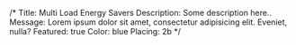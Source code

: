 /*
Title: Multi Load Energy Savers
Description: Some description here..
Message: Lorem ipsum dolor sit amet, consectetur adipisicing elit. Eveniet, nulla?
Featured: true
Color: blue
Placing: 2b
*/